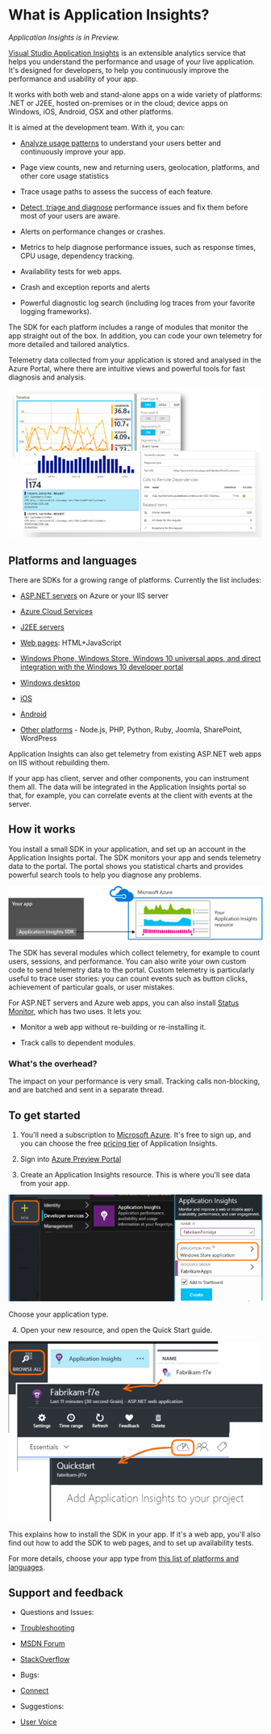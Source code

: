 <properties
	pageTitle="What is Application Insights?"
  description="What is Application Insights?"
  services="visual-studio-online"
  documentationCenter = ""
  authors="terryaustin"
  manager="terryaustin"
  editor="terryaustin" /> 


# What is Application Insights?





*Application Insights is in Preview.*







[Visual Studio Application Insights](https://azure.microsoft.com/services/application-insights) is an extensible analytics service that helps you understand the performance and usage of your live application. It's designed for developers, to help you continuously improve the performance and usability of your app.







It works with both web and stand-alone apps on a wide variety of platforms: .NET or J2EE, hosted on-premises or in the cloud; device apps on Windows, iOS, Android, OSX and other platforms.







It is aimed at the development team. With it, you can:





- [Analyze usage patterns](https://azure.microsoft.com/documentation/articles/app-insights-overview-usage/) to understand your users better and continuously improve your app. 

 - Page view counts, new and returning users, geolocation, platforms, and other core usage statistics

 - Trace usage paths to assess the success of each feature.

- [Detect, triage and diagnose](https://azure.microsoft.com/documentation/articles/app-insights-detect-triage-diagnose/) performance issues and fix them before most of your users are aware.

 - Alerts on performance changes or crashes.

 - Metrics to help diagnose performance issues, such as response times, CPU usage, dependency tracking.

 - Availability tests for web apps.

 - Crash and exception reports and alerts

 - Powerful diagnostic log search (including log traces from your favorite logging frameworks).





The SDK for each platform includes a range of modules that monitor the app straight out of the box. In addition, you can code your own telemetry for more detailed and tailored analytics.







Telemetry data collected from your application is stored and analysed in the Azure Portal, where there are intuitive views and powerful tools for fast diagnosis and analysis.







![Chart user activity statistics, or drill into specific events.](./media/application-insights/00-sample.png)





## Platforms and languages





There are SDKs for a growing range of platforms. Currently the list includes:





- [ASP.NET servers](https://azure.microsoft.com/documentation/articles/app-insights-start-monitoring-app-health-usage/) on Azure or your IIS server

- [Azure Cloud Services](https://azure.microsoft.com/documentation/articles/app-insights-cloudservices/)

- [J2EE servers](https://azure.microsoft.com/documentation/articles/app-insights-java-get-started/)

- [Web pages](https://azure.microsoft.com/documentation/articles/app-insights-javascript/): HTML+JavaScript

- [Windows Phone, Windows Store, Windows 10 universal apps, and direct integration with the Windows 10 developer portal](https://azure.microsoft.com/documentation/articles/app-insights-windows-get-started/)

- [Windows desktop](https://azure.microsoft.com/documentation/articles/app-insights-windows-desktop/)

- [iOS](https://azure.microsoft.com/documentation/articles/app-insights-ios/)

- [Android](https://azure.microsoft.com/documentation/articles/app-insights-android/)

- [Other platforms](https://azure.microsoft.com/documentation/articles/app-insights-platforms/) - Node.js, PHP, Python, Ruby, Joomla, SharePoint, WordPress





Application Insights can also get telemetry from existing ASP.NET web apps on IIS without rebuilding them.







If your app has client, server and other components, you can instrument them all. The data will be integrated in the Application Insights portal so that, for example, you can correlate events at the client with events at the server.





## How it works





You install a small SDK in your application, and set up an account in the Application Insights portal. The SDK monitors your app and sends telemetry data to the portal. The portal shows you statistical charts and provides powerful search tools to help you diagnose any problems.







![The Application Insights SDK in your app sends telemetry to your Application Insights resource in the Azure portal.](./media/application-insights/01-scheme.png)







The SDK has several modules which collect telemetry, for example to count users, sessions, and performance. You can also write your own custom code to send telemetry data to the portal. Custom telemetry is particularly useful to trace user stories: you can count events such as button clicks, achievement of particular goals, or user mistakes.







For ASP.NET servers and Azure web apps, you can also install [Status Monitor](https://azure.microsoft.com/documentation/articles/app-insights-monitor-performance-live-website-now/), which has two uses. It lets you:





- Monitor a web app without re-building or re-installing it.

- Track calls to dependent modules.



### What's the overhead?





The impact on your performance is very small. Tracking calls non-blocking, and are batched and sent in a separate thread.





## To get started



1. You'll need a subscription to [Microsoft Azure](https://azure.com). It's free to sign up, and you can choose the free [pricing tier](https://azure.microsoft.com/pricing/details/application-insights/) of Application Insights.

2. Sign into [Azure Preview Portal](https://portal.azure.com)

3. Create an Application Insights resource. This is where you'll see data from your app.







![Add, Developer Services, Application Insights.](./media/application-insights/11-new.png)







Choose your application type.

4. Open your new resource, and open the Quick Start guide.







![Browse, ](./media/application-insights/quickstart.png)







This explains how to install the SDK in your app. If it's a web app, you'll also find out how to add the SDK to web pages, and to set up availability tests.





For more details, choose your app type from [this list of platforms and languages](https://azure.microsoft.com/documentation/articles/app-insights-platforms/).





## Support and feedback



- Questions and Issues:

 - [Troubleshooting](https://azure.microsoft.com/documentation/articles/app-insights-troubleshoot-faq/)

 - [MSDN Forum](https://social.msdn.microsoft.com/Forums/vstudio/en-US/home?forum=ApplicationInsights)

 - [StackOverflow](http://stackoverflow.com/questions/tagged/ms-application-insights)

- Bugs:

 - [Connect](https://connect.microsoft.com/VisualStudio/Feedback/LoadSubmitFeedbackForm?FormID=6076)

- Suggestions:

 - [User Voice](http://visualstudio.uservoice.com/forums/121579-visual-studio/category/77108-application-insights)

